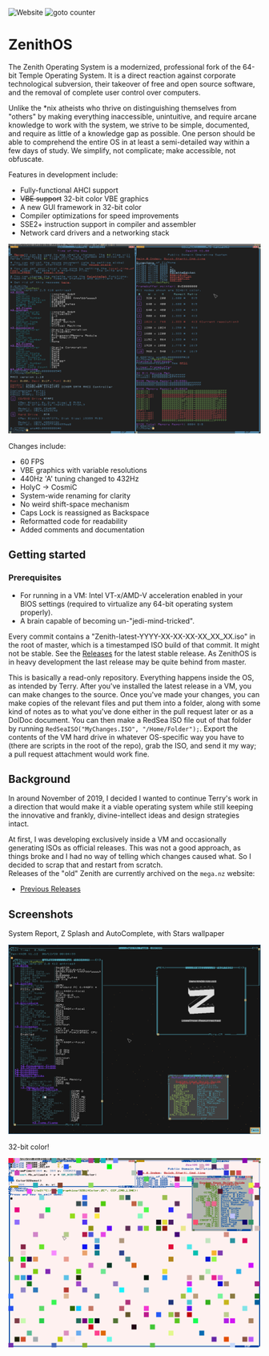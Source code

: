 ![Website](https://img.shields.io/website?down_color=lightgray&down_message=offline&style=flat-square&up_color=green&up_message=online&url=https%3A%2F%2Fzenithos.org)
![goto counter](https://img.shields.io/github/search/VoidNV/ZenithOS/goto?style=flat-square)
# ZenithOS

The Zenith Operating System is a modernized, professional fork of the 64-bit Temple Operating System. It is a direct reaction against corporate technological subversion, their takeover of free and open source software, and the removal of complete user control over computers.

Unlike the \*nix atheists who thrive on distinguishing themselves from "others" by making everything inaccessible, unintuitive, and require arcane knowledge to work with the system, we strive to be simple, documented, and require as little of a knowledge gap as possible. One person should be able to comprehend the entire OS in at least a semi-detailed way within a few days of study. We simplify, not complicate; make accessible, not obfuscate.

Features in development include:
  - Fully-functional AHCI support
  - ~~VBE support~~ 32-bit color VBE graphics
  - A new GUI framework in 32-bit color
  - Compiler optimizations for speed improvements
  - SSE2+ instruction support in compiler and assembler
  - Network card drivers and a networking stack

![](/screenshots/screenshot2.png)

Changes include:
  - 60 FPS
  - VBE graphics with variable resolutions
  - 440Hz 'A' tuning changed to 432Hz
  - HolyC -> CosmiC
  - System-wide renaming for clarity
  - No weird shift-space mechanism
  - Caps Lock is reassigned as Backspace
  - Reformatted code for readability
  - Added comments and documentation

## Getting started

### Prerequisites

- For running in a VM: Intel VT-x/AMD-V acceleration enabled in your BIOS settings (required to virtualize any 64-bit operating system properly).
- A brain capable of becoming un-"jedi-mind-tricked".

Every commit contains a "Zenith-latest-YYYY-XX-XX-XX-XX_XX_XX.iso" in the root of master, which is a timestamped ISO build of that commit. It might not be stable. See the [Releases](https://github.com/VoidNV/ZenithOS/releases) for the latest stable release. As ZenithOS is in heavy development the last release may be quite behind from master.

This is basically a read-only repository. Everything happens inside the OS, as intended by Terry. After you've installed the latest release in a VM, you can make changes to the source. Once you've made your changes, you can make copies of the relevant files and put them into a folder, along with some kind of notes as to what you've done either in the pull request later or as a DolDoc document. You can then make a RedSea ISO file out of that folder by running `RedSeaISO("MyChanges.ISO", "/Home/Folder");`. Export the contents of the VM hard drive in whatever OS-specific way you have to (there are scripts in the root of the repo), grab the ISO, and send it my way; a pull request attachment would work fine.

## Background

In around November of 2019, I decided I wanted to continue Terry's work in a direction that would make it a viable operating system while still keeping the innovative and frankly, divine-intellect ideas and design strategies intact.

At first, I was developing exclusively inside a VM and occasionally generating ISOs as official releases. This was not a good approach, as things broke and I had no way of telling which changes caused what. So I decided to scrap that and restart from scratch.\
Releases of the "old" Zenith are currently archived on the `mega.nz` website:
  - [Previous Releases](https://mega.nz/#F!ZIEGmSRQ!qvL6Wk6THzE-dazkfT6N3Q)

## Screenshots

System Report, Z Splash and AutoComplete, with Stars wallpaper

![](/screenshots/screenshot3.png)

32-bit color!

![](/screenshots/screenshot1.png)
